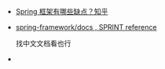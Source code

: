 ﻿- [Spring 框架有哪些缺点？知乎](https://www.zhihu.com/question/25255223/answer/31961636)

- [spring-framework/docs , SPRINT reference](https://docs.spring.io/spring-framework/docs/current/reference/html/)

  找中文文档看也行

- 